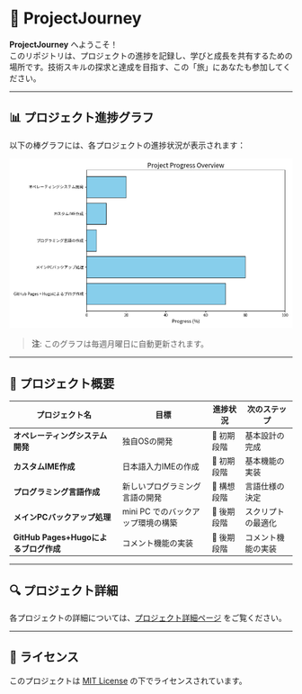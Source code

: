 # 🚀 ProjectJourney

**ProjectJourney** へようこそ！  
このリポジトリは、プロジェクトの進捗を記録し、学びと成長を共有するための場所です。技術スキルの探求と達成を目指す、この「旅」にあなたも参加してください。

---

## 📊 プロジェクト進捗グラフ

以下の棒グラフには、各プロジェクトの進捗状況が表示されます：

![Project Progress Overview](progress_bar_chart.png)

> **注**: このグラフは毎週月曜日に自動更新されます。

---

## 🌟 プロジェクト概要

| プロジェクト名             | 目標                                | 進捗状況  | 次のステップ        |
|---------------------------|------------------------------------|----------|------------------|
| **オペレーティングシステム開発** | 独自OSの開発                     | 🔸 初期段階 | 基本設計の完成      |
| **カスタムIME作成**         | 日本語入力IMEの作成               | 🔸 初期段階 | 基本機能の実装      |
| **プログラミング言語作成**   | 新しいプログラミング言語の開発     | 🔸 構想段階 | 言語仕様の決定      |
| **メインPCバックアップ処理**   | mini PC でのバックアップ環境の構築 | 🔹 後期段階 | スクリプトの最適化  |
| **GitHub Pages+Hugoによるブログ作成** | コメント機能の実装     | 🔹 後期段階 | コメント機能の実装 |

---

## 🔍 プロジェクト詳細

各プロジェクトの詳細については、[プロジェクト詳細ページ](project_details.md) をご覧ください。

---

## 📝 ライセンス

このプロジェクトは [MIT License](LICENSE) の下でライセンスされています。

